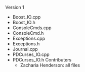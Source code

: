 Version 1
  - Boost_IO.cpp
  - Boost_IO.h
  - ConsoleCmds.cpp
  - ConsoleCmd.h
  - Exceptions.cpp
  - Exceptions.h
  - Journal.cpp
  - PDCurses_IO.cpp
  - PDCurses_IO.h
  Contributers
    - Zacharia Henderson: all files
